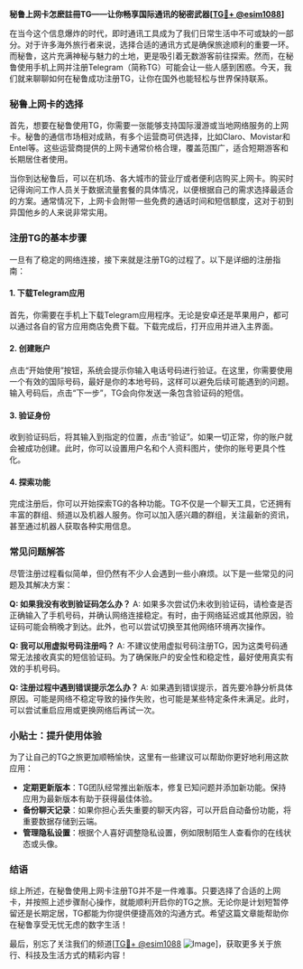 **秘鲁上网卡怎麽註冊TG——让你畅享国际通讯的秘密武器[[TG💪+ @esim1088](https://t.me/s/esim1088)]**

在当今这个信息爆炸的时代，即时通讯工具成为了我们日常生活中不可或缺的一部分。对于许多海外旅行者来说，选择合适的通讯方式是确保旅途顺利的重要一环。而秘鲁，这片充满神秘与魅力的土地，更是吸引着无数游客前往探索。然而，在秘鲁使用手机上网并注册Telegram（简称TG）可能会让一些人感到困惑。今天，我们就来聊聊如何在秘鲁成功注册TG，让你在国外也能轻松与世界保持联系。

### 秘鲁上网卡的选择

首先，想要在秘鲁使用TG，你需要一张能够支持国际漫游或当地网络服务的上网卡。秘鲁的通信市场相对成熟，有多个运营商可供选择，比如Claro、Movistar和Entel等。这些运营商提供的上网卡通常价格合理，覆盖范围广，适合短期游客和长期居住者使用。

当你到达秘鲁后，可以在机场、各大城市的营业厅或者便利店购买上网卡。购买时记得询问工作人员关于数据流量套餐的具体情况，以便根据自己的需求选择最适合的方案。通常情况下，上网卡会附带一些免费的通话时间和短信额度，这对于初到异国他乡的人来说非常实用。

### 注册TG的基本步骤

一旦有了稳定的网络连接，接下来就是注册TG的过程了。以下是详细的注册指南：

#### 1. 下载Telegram应用
首先，你需要在手机上下载Telegram应用程序。无论是安卓还是苹果用户，都可以通过各自的官方应用商店免费下载。下载完成后，打开应用并进入主界面。

#### 2. 创建账户
点击“开始使用”按钮，系统会提示你输入电话号码进行验证。在这里，你需要使用一个有效的国际号码，最好是你的本地号码，这样可以避免后续可能遇到的问题。输入号码后，点击“下一步”，TG会向你发送一条包含验证码的短信。

#### 3. 验证身份
收到验证码后，将其输入到指定的位置，点击“验证”。如果一切正常，你的账户就会被成功创建。此时，你可以设置用户名和个人资料图片，使你的账号更具个性化。

#### 4. 探索功能
完成注册后，你可以开始探索TG的各种功能。TG不仅是一个聊天工具，它还拥有丰富的群组、频道以及机器人服务。你可以加入感兴趣的群组，关注最新的资讯，甚至通过机器人获取各种实用信息。

### 常见问题解答

尽管注册过程看似简单，但仍然有不少人会遇到一些小麻烦。以下是一些常见的问题及其解决方案：

**Q: 如果我没有收到验证码怎么办？**
A: 如果多次尝试仍未收到验证码，请检查是否正确输入了手机号码，并确认网络连接稳定。有时，由于网络延迟或其他原因，验证码可能会稍晚才到达。此外，也可以尝试切换至其他网络环境再次操作。

**Q: 我可以用虚拟号码注册吗？**
A: 不建议使用虚拟号码注册TG，因为这类号码通常无法接收真实的短信验证码。为了确保账户的安全性和稳定性，最好使用真实有效的手机号码。

**Q: 注册过程中遇到错误提示怎么办？**
A: 如果遇到错误提示，首先要冷静分析具体原因。可能是网络不稳定导致的操作失败，也可能是某些特定条件未满足。此时，可以尝试重启应用或更换网络后再试一次。

### 小贴士：提升使用体验

为了让自己的TG之旅更加顺畅愉快，这里有一些建议可以帮助你更好地利用这款应用：

- **定期更新版本**：TG团队经常推出新版本，修复已知问题并添加新功能。保持应用为最新版本有助于获得最佳体验。
- **备份聊天记录**：如果你担心丢失重要的聊天内容，可以开启自动备份功能，将重要数据存储到云端。
- **管理隐私设置**：根据个人喜好调整隐私设置，例如限制陌生人查看你的在线状态或头像。

### 结语

综上所述，在秘鲁使用上网卡注册TG并不是一件难事。只要选择了合适的上网卡，并按照上述步骤耐心操作，就能顺利开启你的TG之旅。无论你是计划短暂停留还是长期定居，TG都能为你提供便捷高效的沟通方式。希望这篇文章能帮助你在秘鲁享受无忧无虑的数字生活！

最后，别忘了关注我们的频道[[TG💪+ @esim1088](https://t.me/s/esim1088) ![Image](https://i.postimg.cc/4NQfJmqS/Snipaste-2025-05-13-00-14-12.png)]，获取更多关于旅行、科技及生活方式的精彩内容！